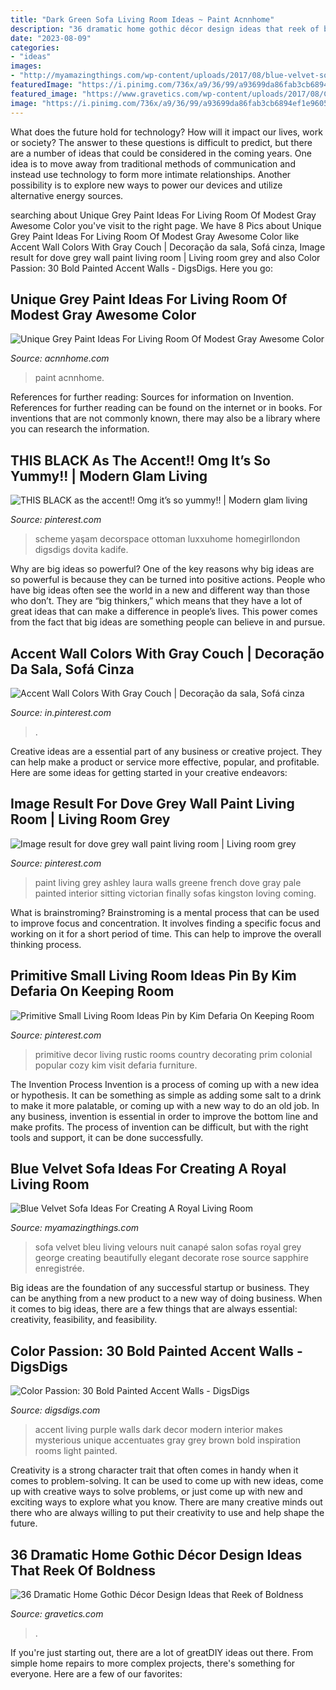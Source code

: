 ```yaml
---
title: "Dark Green Sofa Living Room Ideas ~ Paint Acnnhome"
description: "36 dramatic home gothic décor design ideas that reek of boldness"
date: "2023-08-09"
categories:
- "ideas"
images:
- "http://myamazingthings.com/wp-content/uploads/2017/08/blue-velvet-sofa-3.jpg"
featuredImage: "https://i.pinimg.com/736x/a9/36/99/a93699da86fab3cb6894ef1e960562dd--wall-colours-paint-colours.jpg"
featured_image: "https://www.gravetics.com/wp-content/uploads/2017/08/Common-Room.jpg"
image: "https://i.pinimg.com/736x/a9/36/99/a93699da86fab3cb6894ef1e960562dd--wall-colours-paint-colours.jpg"
---
```



What does the future hold for technology? How will it impact our lives, work or society? The answer to these questions is difficult to predict, but there are a number of ideas that could be considered in the coming years. One idea is to move away from traditional methods of communication and instead use technology to form more intimate relationships. Another possibility is to explore new ways to power our devices and utilize alternative energy sources.

	

		
searching about Unique Grey Paint Ideas For Living Room Of Modest Gray Awesome Color you've visit to the right page. We have 8 Pics about Unique Grey Paint Ideas For Living Room Of Modest Gray Awesome Color like Accent Wall Colors With Gray Couch | Decoração da sala, Sofá cinza, Image result for dove grey wall paint living room | Living room grey and also Color Passion: 30 Bold Painted Accent Walls - DigsDigs. Here you go:
		
    
## Unique Grey Paint Ideas For Living Room Of Modest Gray Awesome Color

<img loading=lazy src="http://www.acnnhome.com/wp-content/uploads/2018/11/unique-grey-paint-ideas-for-living-room-of-modest-gray-awesome-color-26-738x658.jpg" onerror="this.onerror=null;this.src='https://tse3.mm.bing.net/th?id=OIP.dPKO05l7FnADQi-2uUgPZwHaGm&amp;pid=15.1';" alt="Unique Grey Paint Ideas For Living Room Of Modest Gray Awesome Color">

_Source: acnnhome.com_

>paint acnnhome. 

	

References for further reading: Sources for information on Invention.
References for further reading can be found on the internet or in books. For inventions that are not commonly known, there may also be a library where you can research the information.

    
## THIS BLACK As The Accent!! Omg It’s So Yummy!! | Modern Glam Living

<img loading=lazy src="https://i.pinimg.com/736x/fb/78/ae/fb78aeb1eefd46493256c8faabd46719.jpg" onerror="this.onerror=null;this.src='https://tse2.mm.bing.net/th?id=OIP.Oyw3E2lDzlqVeddLMdX05gHaJ3&amp;pid=15.1';" alt="THIS BLACK as the accent!! Omg it’s so yummy!! | Modern glam living">

_Source: pinterest.com_

>scheme yaşam decorspace ottoman luxxuhome homegirllondon digsdigs dovita kadife. 

	

Why are big ideas so powerful?
One of the key reasons why big ideas are so powerful is because they can be turned into positive actions. People who have big ideas often see the world in a new and different way than those who don’t. They are “big thinkers,” which means that they have a lot of great ideas that can make a difference in people’s lives. This power comes from the fact that big ideas are something people can believe in and pursue.

    
## Accent Wall Colors With Gray Couch | Decoração Da Sala, Sofá Cinza

<img loading=lazy src="https://i.pinimg.com/736x/58/2e/3e/582e3e2638aea2c26cd26771d8d7e0db.jpg" onerror="this.onerror=null;this.src='https://tse4.mm.bing.net/th?id=OIP.eg46psA0yU4INvdY3Rh83gHaFj&amp;pid=15.1';" alt="Accent Wall Colors With Gray Couch | Decoração da sala, Sofá cinza">

_Source: in.pinterest.com_

>. 

	

Creative ideas are a essential part of any business or creative project. They can help make a product or service more effective, popular, and profitable. Here are some ideas for getting started in your creative endeavors:

    
## Image Result For Dove Grey Wall Paint Living Room | Living Room Grey

<img loading=lazy src="https://i.pinimg.com/736x/a9/36/99/a93699da86fab3cb6894ef1e960562dd--wall-colours-paint-colours.jpg" onerror="this.onerror=null;this.src='https://tse4.mm.bing.net/th?id=OIP.jKXuQtyPwk7wqXEhf26chwHaJ3&amp;pid=15.1';" alt="Image result for dove grey wall paint living room | Living room grey">

_Source: pinterest.com_

>paint living grey ashley laura walls greene french dove gray pale painted interior sitting victorian finally sofas kingston loving coming. 

	

What is brainstroming?
Brainstroming is a mental process that can be used to improve focus and concentration. It involves finding a specific focus and working on it for a short period of time. This can help to improve the overall thinking process.

    
## Primitive Small Living Room Ideas Pin By Kim Defaria On Keeping Room

<img loading=lazy src="https://i.pinimg.com/736x/31/bc/28/31bc2836a32ea2e1aeb613f13908d835.jpg" onerror="this.onerror=null;this.src='https://tse2.mm.bing.net/th?id=OIP.6gdIvmGzJE39dMOUSb4a2AHaKG&amp;pid=15.1';" alt="Primitive Small Living Room Ideas Pin by Kim Defaria On Keeping Room">

_Source: pinterest.com_

>primitive decor living rustic rooms country decorating prim colonial popular cozy kim visit defaria furniture. 

	

The Invention Process
Invention is a process of coming up with a new idea or hypothesis. It can be something as simple as adding some salt to a drink to make it more palatable, or coming up with a new way to do an old job. In any business, invention is essential in order to improve the bottom line and make profits. The process of invention can be difficult, but with the right tools and support, it can be done successfully.

    
## Blue Velvet Sofa Ideas For Creating A Royal Living Room

<img loading=lazy src="http://myamazingthings.com/wp-content/uploads/2017/08/blue-velvet-sofa-3.jpg" onerror="this.onerror=null;this.src='https://tse3.mm.bing.net/th?id=OIP.mliXHoUAy_GSl_q9ACWEVAHaJl&amp;pid=15.1';" alt="Blue Velvet Sofa Ideas For Creating A Royal Living Room">

_Source: myamazingthings.com_

>sofa velvet bleu living velours nuit canapé salon sofas royal grey george creating beautifully elegant decorate rose source sapphire enregistrée. 

	

Big ideas are the foundation of any successful startup or business. They can be anything from a new product to a new way of doing business. When it comes to big ideas, there are a few things that are always essential: creativity, feasibility, and feasibility.

    
## Color Passion: 30 Bold Painted Accent Walls - DigsDigs

<img loading=lazy src="https://www.digsdigs.com/photos/2016/10/20-dark-purple-accent-wall-accentuates-this-living-room-and-makes-it-mysterious-and-unique.jpg" onerror="this.onerror=null;this.src='https://tse1.mm.bing.net/th?id=OIP.FhwafAdWObsPXaOxi6WZeQHaJ4&amp;pid=15.1';" alt="Color Passion: 30 Bold Painted Accent Walls - DigsDigs">

_Source: digsdigs.com_

>accent living purple walls dark decor modern interior makes mysterious unique accentuates gray grey brown bold inspiration rooms light painted. 

	

Creativity is a strong character trait that often comes in handy when it comes to problem-solving. It can be used to come up with new ideas, come up with creative ways to solve problems, or just come up with new and exciting ways to explore what you know. There are many creative minds out there who are always willing to put their creativity to use and help shape the future.

    
## 36 Dramatic Home Gothic Décor Design Ideas That Reek Of Boldness

<img loading=lazy src="https://www.gravetics.com/wp-content/uploads/2017/08/Common-Room.jpg" onerror="this.onerror=null;this.src='https://tse3.mm.bing.net/th?id=OIP.MVE1GeeRv_haSYn50uQ0cwHaLI&amp;pid=15.1';" alt="36 Dramatic Home Gothic Décor Design Ideas that Reek of Boldness">

_Source: gravetics.com_

>. 

	

If you're just starting out, there are a lot of greatDIY ideas out there. From simple home repairs to more complex projects, there's something for everyone. Here are a few of our favorites: 

